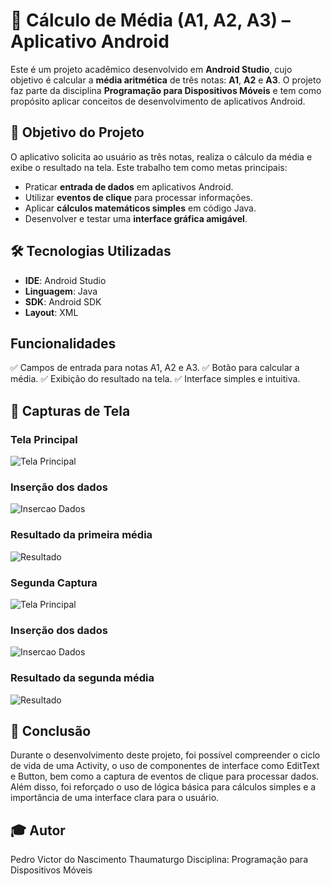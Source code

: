 # 📱 Cálculo de Média (A1, A2, A3) – Aplicativo Android

Este é um projeto acadêmico desenvolvido em **Android Studio**, cujo objetivo é calcular a **média aritmética** de três notas: **A1**, **A2** e **A3**.
O projeto faz parte da disciplina **Programação para Dispositivos Móveis** e tem como propósito aplicar conceitos de desenvolvimento de aplicativos Android.

## 🎯 Objetivo do Projeto

O aplicativo solicita ao usuário as três notas, realiza o cálculo da média e exibe o resultado na tela.
Este trabalho tem como metas principais:

* Praticar **entrada de dados** em aplicativos Android.
* Utilizar **eventos de clique** para processar informações.
* Aplicar **cálculos matemáticos simples** em código Java.
* Desenvolver e testar uma **interface gráfica amigável**.

## 🛠️ Tecnologias Utilizadas
* **IDE**: Android Studio
* **Linguagem**: Java
* **SDK**: Android SDK
* **Layout**: XML

## Funcionalidades

✅ Campos de entrada para notas A1, A2 e A3.
✅ Botão para calcular a média.
✅ Exibição do resultado na tela.
✅ Interface simples e intuitiva.

## 📸 Capturas de Tela

### Tela Principal

![Tela Principal](images/tela_principal.png)

### Inserção dos dados

![Insercao Dados](images/tela_principal2.png)

### Resultado da primeira média

![Resultado](images/resultado.png)

### Segunda Captura

![Tela Principal](images/tela_principal3.png)

### Inserção dos dados

![Insercao Dados](images/tela_principal4.png)

### Resultado da segunda média

![Resultado](images/resultado2.png)

## 📝 Conclusão

Durante o desenvolvimento deste projeto, foi possível compreender o ciclo de vida de uma Activity,
o uso de componentes de interface como EditText e Button,
bem como a captura de eventos de clique para processar dados.
Além disso, foi reforçado o uso de lógica básica para cálculos simples e a importância de uma interface clara para o usuário.

## ‍🎓 Autor

Pedro Victor do Nascimento Thaumaturgo
Disciplina: Programação para Dispositivos Móveis


